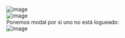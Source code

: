 ![image](https://github.com/sofi131/app/assets/91051075/8d66c103-3979-4840-a7e9-c26915209ae5)<br>
![image](https://github.com/sofi131/app/assets/91051075/60640eaa-5843-460d-9287-9879abbbb218)<br>
Ponemos modal por si uno no está logueado:<br>
![image](https://github.com/sofi131/app-carrito/assets/91051075/c17a59b8-e0b5-43bc-8014-4613ff3e2d2d)<br>


